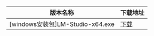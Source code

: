 <table>
<thead><tr><th>版本名称</th><th>下载地址</th></tr></thead>
<tbody>
<tr><td>[windows安装包]LM-Studio-x64.exe</td><td><a href="https://mbd.pub/o/bread/YZWWlZttaA==">下载</a></td></tr>
</tbody>
</table>